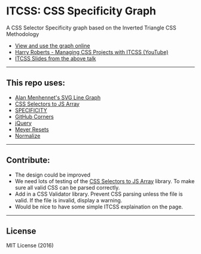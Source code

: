 # ITCSS: CSS Specificity Graph

A CSS Selector Specificity graph based on the Inverted Triangle CSS Methodology

* [View and use the graph online](http://TheJaredWilcurt.github.io/itcss-specificity-graph)
* [Harry Roberts - Managing CSS Projects with ITCSS (YouTube)](https://www.youtube.com/watch?v=1OKZOV-iLj4&t=6m47s)
* [ITCSS Slides from the above talk](https://speakerdeck.com/dafed/managing-css-projects-with-itcss)


* * *


## This repo uses:

* [Alan Menhennet's SVG Line Graph](http://codepen.io/alanmenhennet/pen/WxrXww)
* [CSS Selectors to JS Array](http://github.com/TheJaredWilcurt/css-selectors-to-js-array)
* [SPECIFICITY](https://github.com/keeganstreet/specificity)
* [GitHub Corners](http://tholman.com/github-corners/)
* [jQuery](http://jquery.com)
* [Meyer Resets](http://github.com/TheJaredWilcurt/meyer-sass)
* [Normalize](https://necolas.github.io/normalize.css/)


* * *


## Contribute:

* The design could be improved
* We need lots of testing of the [CSS Selectors to JS Array](http://github.com/TheJaredWilcurt/css-selectors-to-js-array) library. To make sure all valid CSS can be parsed correctly.
* Add in a CSS Validator library. Prevent CSS parsing unless the file is valid. If the file is invalid, display a warning.
* Would be nice to have some simple ITCSS explaination on the page.


* * *


## License

MIT License (2016)
